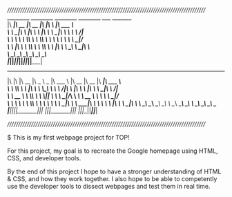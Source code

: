 *///////////////////////////////////////////////////////////////////////////////////////////*
         ________  ________  ________  ________  ___       _______                               
        |\   ____\|\   __  \|\   __  \|\   ____\|\  \     |\  ___ \                              
        \ \  \___|\ \  \|\  \ \  \|\  \ \  \___|\ \  \    \ \   __/|                             
         \ \  \  __\ \  \\\  \ \  \\\  \ \  \  __\ \  \    \ \  \_|/__                           
          \ \  \|\  \ \  \\\  \ \  \\\  \ \  \|\  \ \  \____\ \  \_|\ \                          
           \ \_______\ \_______\ \_______\ \_______\ \_______\ \_______\                         
            \|_______|\|_______|\|_______|\|_______|\|_______|\|_______|                         
                                                                                                                                                                                                                                                                        
 ___  ___  ________  _____ ______   _______   ________  ________  ________  _______      
|\  \|\  \|\   __  \|\   _ \  _   \|\  ___ \ |\   __  \|\   __  \|\   ____\|\  ___ \     
\ \  \\\  \ \  \|\  \ \  \\\__\ \  \ \   __/|\ \  \|\  \ \  \|\  \ \  \___|\ \   __/|    
 \ \   __  \ \  \\\  \ \  \\|__| \  \ \  \_|/_\ \   ____\ \   __  \ \  \  __\ \  \_|/__  
  \ \  \ \  \ \  \\\  \ \  \    \ \  \ \  \_|\ \ \  \___|\ \  \ \  \ \  \|\  \ \  \_|\ \ 
   \ \__\ \__\ \_______\ \__\    \ \__\ \_______\ \__\    \ \__\ \__\ \_______\ \_______\
    \|__|\|__|\|_______|\|__|     \|__|\|_______|\|__|     \|__|\|__|\|_______|\|_______|


*///////////////////////////////////////////////////////////////////////////////////////////*

$ This is my first webpage project for TOP! 

For this project, my goal is to recreate the Google homepage using HTML, CSS, and developer tools.

By the end of this project I hope to have a stronger understanding of HTML & CSS, and how they
work together. I also hope to be able to competently use the developer tools to dissect webpages 
and test them in real time. 